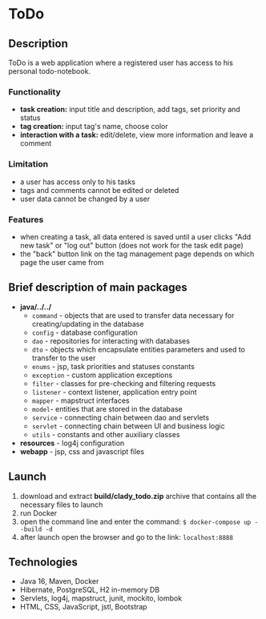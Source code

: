 # ToDo
## Description
ToDo is a web application where a registered user has access to his personal todo-notebook.
### Functionality
* **task creation:** input title and description, add tags, set priority and status
* **tag creation:** input tag's name, choose color
* **interaction with a task:** edit/delete, view more information and leave a comment
### Limitation
* a user has access only to his tasks
* tags and comments cannot be edited or deleted
* user data cannot be changed by a user
### Features
* when creating a task, all data entered is saved until a user clicks "Add new task" or "log out" button (does not work for the task edit page)
* the "back" button link on the tag management page depends on which page the user came from
## Brief description of main packages
* **java/../../**   
  - ```command``` - objects that are used to transfer data necessary for creating/updating in the database   
  - ```config``` - database configuration    
  - ```dao``` - repositories for interacting with databases   
  - ```dto``` - objects which encapsulate entities parameters and used to transfer to the user  
  - ```enums``` - jsp, task priorities and statuses constants      
  - ```exception``` - custom application exceptions  
  - ```filter``` - classes for pre-checking and filtering requests    
  - ```listener``` - context listener, application entry point  
  - ```mapper``` - mapstruct interfaces    
  - ```model```- entities that are stored in the database     
  - ```service``` - connecting chain between dao and servlets    
  - ```servlet``` - connecting chain between UI and business logic   
  - ```utils``` - constants and other auxiliary classes     
* **resources** - log4j configuration   
* **webapp** - jsp, css and javascript files
## Launch
1. download and extract **build/clady_todo.zip** archive that contains all the necessary files to launch
2. run Docker
3. open the command line and enter the command: ```$ docker-compose up --build -d```
4. after launch open the browser and go to the link: ```localhost:8888```
## Technologies
* Java 16, Maven, Docker
* Hibernate, PostgreSQL, H2 in-memory DB
* Servlets, log4j, mapstruct, junit, mockito, lombok
* HTML, CSS, JavaScript, jstl, Bootstrap
